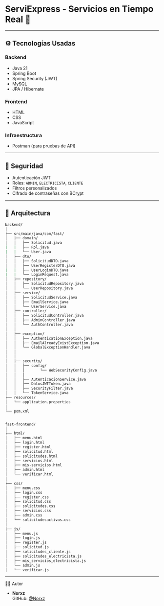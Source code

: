 # ServiExpress - Servicios en Tiempo Real 🚀


---

## ⚙️ Tecnologías Usadas

### Backend
- Java 21
- Spring Boot
- Spring Security (JWT)
- MySQL
- JPA / Hibernate

### Frontend
- HTML
- CSS
- JavaScript

### Infraestructura
- Postman (para pruebas de API)

---

## 🔐 Seguridad

- Autenticación JWT
- Roles: `ADMIN`, `ELECTRICISTA`, `CLIENTE`
- Filtros personalizados
- Cifrado de contraseñas con BCrypt

---

## 🧠 Arquitectura

```bash
backend/
│
├── src/main/java/com/fast/
│   ├── domain/
│   │   ├── Solicitud.java 
|   |   ├── Rol.java 
|   |   └── User.java       
│   ├── dto/
│   │   ├── SolicitudDTO.java   
│   │   ├── UserRegisterDTO.java
|   |   ├── UserLoginDTO.java
|   |   └── LoginRequest.java
│   ├── repository/
│   │   ├── SolicitudRepository.java 
│   │   └── UserRepository.java 
│   ├── service/
│   │   ├── SolicitudService.java    
│   │   ├── EmailService.java   
│   │   └── UserService.java     
│   ├── controller/
│   │   ├── SolicitudController.java
│   │   ├── AdminController.java
│   │   └── AuthController.java
│   │
│   ├── exception/
│   │   ├── AuthenticationException.java
│   │   ├── EmailAlreadyExistException.java
│   │   └── GlobalExceptionHandler.java
│   │
│   │
│   ├── security/
│   │   ├── config/
│   │   │       └── WebSecurityConfig.java
│   │   │
│   │   ├── AutenticacionService.java
│   │   ├── DatosJWTToken.java
│   │   ├── SecurityFilter.java
│   │   └── TokenService.java
├── resources/
│   └── application.properties  
│
└── pom.xml


fast-frontend/
│
├── html/
│   ├── menu.html               
│   ├── login.html             
│   ├── register.html           
│   ├── solicitud.html          
│   ├── solicitudes.html        
│   ├── servicios.html          
│   ├── mis-servicios.html      
│   ├── admin.html              
│   └── verificar.html 
│ 
├── css/
│   ├── menu.css
│   ├── login.css
│   ├── register.css
│   ├── solicitud.css
│   ├── solicitudes.css
│   ├── servicios.css
│   ├── admin.css
│   └── solicitudesactivas.css
│
├── js/
│   ├── menu.js                 
│   ├── login.js                
│   ├── register.js             
│   ├── solicitud.js            
│   ├── solicitudes_cliente.js  
│   ├── solicitudes_electricista.js 
│   ├── mis_servicios_electricista.js 
│   └── admin.js   
│   └── verificar.js                
```

---

👨‍💻 Autor

- **Norxz**  
  GitHub: [@Norxz](https://github.com/Norxz)
